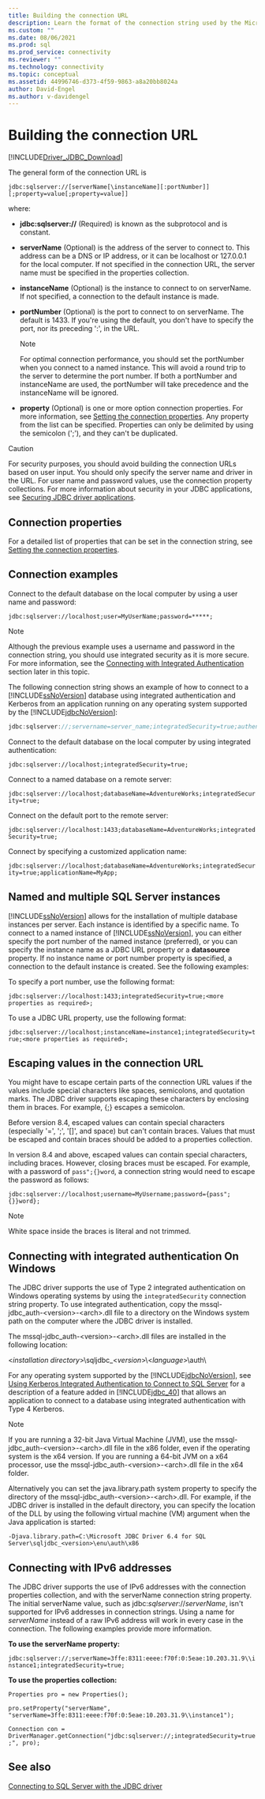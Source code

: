 ```yaml
---
title: Building the connection URL
description: Learn the format of the connection string used by the Microsoft JDBC Driver for SQL Server. Samples of connection strings are included in the examples section.
ms.custom: ""
ms.date: 08/06/2021
ms.prod: sql
ms.prod_service: connectivity
ms.reviewer: ""
ms.technology: connectivity
ms.topic: conceptual
ms.assetid: 44996746-d373-4f59-9863-a8a20bb8024a
author: David-Engel
ms.author: v-davidengel
---
```

# Building the connection URL

[!INCLUDE[Driver_JDBC_Download](../../includes/driver_jdbc_download.md)]

The general form of the connection URL is

`jdbc:sqlserver://[serverName[\instanceName][:portNumber]][;property=value[;property=value]]`

where:

- **jdbc:sqlserver://** (Required) is known as the subprotocol and is constant.

- **serverName** (Optional) is the address of the server to connect to. This address can be a DNS or IP address, or it can be localhost or 127.0.0.1 for the local computer. If not specified in the connection URL, the server name must be specified in the properties collection.

- **instanceName** (Optional) is the instance to connect to on serverName. If not specified, a connection to the default instance is made.

- **portNumber** (Optional) is the port to connect to on serverName. The default is 1433. If you're using the default, you don't have to specify the port, nor its preceding ':', in the URL.

    > [!NOTE]
    >  For optimal connection performance, you should set the portNumber when you connect to a named instance. This will avoid a round trip to the server to determine the port number. If both a portNumber and instanceName are used, the portNumber will take precedence and the instanceName will be ignored.

- **property** (Optional) is one or more option connection properties. For more information, see [Setting the connection properties](setting-the-connection-properties.md). Any property from the list can be specified. Properties can only be delimited by using the semicolon (';'), and they can't be duplicated.

> [!CAUTION]
> For security purposes, you should avoid building the connection URLs based on user input. You should only specify the server name and driver in the URL. For user name and password values, use the connection property collections. For more information about security in your JDBC applications, see [Securing JDBC driver applications](securing-jdbc-driver-applications.md).

## Connection properties

For a detailed list of properties that can be set in the connection string, see [Setting the connection properties](setting-the-connection-properties.md#properties).

## Connection examples

Connect to the default database on the local computer by using a user name and password:

`jdbc:sqlserver://localhost;user=MyUserName;password=*****;`

> [!NOTE]
> Although the previous example uses a username and password in the connection string, you should use integrated security as it is more secure. For more information, see the [Connecting with Integrated Authentication](#Connectingintegrated) section later in this topic.

The following connection string shows an example of how to connect to a [!INCLUDE[ssNoVersion](../../includes/ssnoversion-md.md)] database using integrated authentication and Kerberos from an application running on any operating system supported by the [!INCLUDE[jdbcNoVersion](../../includes/jdbcnoversion_md.md)]:

```java
jdbc:sqlserver://;servername=server_name;integratedSecurity=true;authenticationScheme=JavaKerberos
```

Connect to the default database on the local computer by using integrated authentication:

`jdbc:sqlserver://localhost;integratedSecurity=true;`

Connect to a named database on a remote server:

`jdbc:sqlserver://localhost;databaseName=AdventureWorks;integratedSecurity=true;`

Connect on the default port to the remote server:

`jdbc:sqlserver://localhost:1433;databaseName=AdventureWorks;integratedSecurity=true;`

Connect by specifying a customized application name:

`jdbc:sqlserver://localhost;databaseName=AdventureWorks;integratedSecurity=true;applicationName=MyApp;`

## Named and multiple SQL Server instances

[!INCLUDE[ssNoVersion](../../includes/ssnoversion-md.md)] allows for the installation of multiple database instances per server. Each instance is identified by a specific name. To connect to a named instance of [!INCLUDE[ssNoVersion](../../includes/ssnoversion-md.md)], you can either specify the port number of the named instance (preferred), or you can specify the instance name as a JDBC URL property or a **datasource** property. If no instance name or port number property is specified, a connection to the default instance is created. See the following examples:

To specify a port number, use the following format:

`jdbc:sqlserver://localhost:1433;integratedSecurity=true;<more properties as required>;`

To use a JDBC URL property, use the following format:

`jdbc:sqlserver://localhost;instanceName=instance1;integratedSecurity=true;<more properties as required>;`

## Escaping values in the connection URL

You might have to escape certain parts of the connection URL values if the values include special characters like spaces, semicolons, and quotation marks. The JDBC driver supports escaping these characters by enclosing them in braces. For example, {;} escapes a semicolon.

Before version 8.4, escaped values can contain special characters (especially '=', ';', '[]', and space) but can't contain braces. Values that must be escaped and contain braces should be added to a properties collection.

In version 8.4 and above, escaped values can contain special characters, including braces. However, closing braces must be escaped. For example, with a password of `pass";{}word`, a connection string would need to escape the password as follows:

`jdbc:sqlserver://localhost;username=MyUsername;password={pass";{}}word};`

> [!NOTE]
> White space inside the braces is literal and not trimmed.

## <a name="Connectingintegrated"></a> Connecting with integrated authentication On Windows

The JDBC driver supports the use of Type 2 integrated authentication on Windows operating systems by using the `integratedSecurity` connection string property. To use integrated authentication, copy the mssql-jdbc_auth-\<version>-\<arch>.dll file to a directory on the Windows system path on the computer where the JDBC driver is installed.

The mssql-jdbc_auth-\<version>-\<arch>.dll files are installed in the following location:

\<*installation directory*>\sqljdbc_\<*version*>\\<*language*>\auth\

For any operating system supported by the [!INCLUDE[jdbcNoVersion](../../includes/jdbcnoversion_md.md)], see [Using Kerberos Integrated Authentication to Connect to SQL Server](using-kerberos-integrated-authentication-to-connect-to-sql-server.md) for a description of a feature added in [!INCLUDE[jdbc_40](../../includes/jdbc_40_md.md)] that allows an application to connect to a database using integrated authentication with Type 4 Kerberos.

> [!NOTE]
> If you are running a 32-bit Java Virtual Machine (JVM), use the mssql-jdbc_auth-\<version>-\<arch>.dll file in the x86 folder, even if the operating system is the x64 version. If you are running a 64-bit JVM on a x64 processor, use the mssql-jdbc_auth-\<version>-\<arch>.dll file in the x64 folder.

Alternatively you can set the java.library.path system property to specify the directory of the mssql-jdbc_auth-\<version>-\<arch>.dll. For example, if the JDBC driver is installed in the default directory, you can specify the location of the DLL by using the following virtual machine (VM) argument when the Java application is started:

`-Djava.library.path=C:\Microsoft JDBC Driver 6.4 for SQL Server\sqljdbc_<version>\enu\auth\x86`

## Connecting with IPv6 addresses

The JDBC driver supports the use of IPv6 addresses with the connection properties collection, and with the serverName connection string property. The initial serverName value, such as jdbc:*sqlserver*://*serverName*, isn't supported for IPv6 addresses in connection strings. Using a name for *serverName* instead of a raw IPv6 address will work in every case in the connection. The following examples provide more information.

**To use the serverName property:**

`jdbc:sqlserver://;serverName=3ffe:8311:eeee:f70f:0:5eae:10.203.31.9\\instance1;integratedSecurity=true;`

**To use the properties collection:**

`Properties pro = new Properties();`

`pro.setProperty("serverName", "serverName=3ffe:8311:eeee:f70f:0:5eae:10.203.31.9\\instance1");`

`Connection con = DriverManager.getConnection("jdbc:sqlserver://;integratedSecurity=true;", pro);`

## See also

[Connecting to SQL Server with the JDBC driver](connecting-to-sql-server-with-the-jdbc-driver.md)
